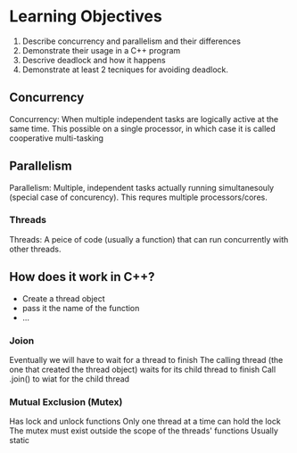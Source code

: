 # Learning Objectives
1. Describe concurrency and parallelism and their differences
2. Demonstrate their usage in a C++ program
3. Descrive deadlock and how it happens
4. Demonstrate at least 2 tecniques for avoiding deadlock.

## Concurrency
Concurrency: When multiple independent tasks are logically active at the same time. This possible on a single processor, in which case it is called cooperative multi-tasking

## Parallelism
Parallelism: Multiple, independent tasks actually running simultanesouly (special case of concurency). This requres multiple processors/cores.

### Threads
Threads: A peice of code (usually a function) that can run concurrently with other threads.

## How does it work in C++?
- Create a thread object
- pass it the name of the function
- ...

### Joion
Eventually we will have to wait for a thread to finish
The calling thread (the one that created the thread object) waits for its child thread to finish
Call .join() to wiat for the child thread

### Mutual Exclusion (Mutex)
Has lock and unlock functions
Only one thread at a time can hold the lock
The mutex must exist outside the scope of the threads' functions
Usually static
